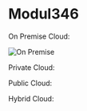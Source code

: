 # Modul346

On Premise Cloud:

![On Premise](https://github.com/[username]/[reponame]/blob/[branch]/image.jpg?raw=true)

Private Cloud:

Public Cloud:

Hybrid Cloud:

